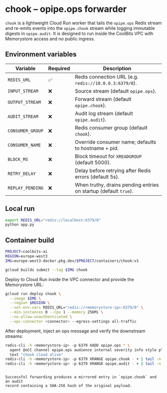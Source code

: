 # chook – opipe.ops forwarder

`chook` is a lightweight Cloud Run worker that tails the `opipe.ops` Redis stream and
re-emits events into the `opipe.chook` stream while logging immutable digests in
`opipe.audit`. It is designed to run inside the CoolBits VPC with Memorystore
access and no public ingress.

## Environment variables

| Variable | Required | Description |
|----------|----------|-------------|
| `REDIS_URL` | ✅ | Redis connection URL (e.g. `redis://10.0.0.3:6379/0`). |
| `INPUT_STREAM` | ❌ | Source stream (default `opipe.ops`). |
| `OUTPUT_STREAM` | ❌ | Forward stream (default `opipe.chook`). |
| `AUDIT_STREAM` | ❌ | Audit log stream (default `opipe.audit`). |
| `CONSUMER_GROUP` | ❌ | Redis consumer group (default `chook`). |
| `CONSUMER_NAME` | ❌ | Override consumer name; defaults to hostname + pid. |
| `BLOCK_MS` | ❌ | Block timeout for `XREADGROUP` (default 5000). |
| `RETRY_DELAY` | ❌ | Delay before retrying after Redis errors (default 5s). |
| `REPLAY_PENDING` | ❌ | When truthy, drains pending entries on startup (default `true`). |

## Local run

```bash
export REDIS_URL="redis://localhost:6379/0"
python app.py
```

## Container build

```bash
PROJECT=coolbits-ai
REGION=europe-west3
IMG=europe-west3-docker.pkg.dev/$PROJECT/containers/chook:v1

gcloud builds submit --tag $IMG chook
```

Deploy to Cloud Run inside the VPC connector and provide the Memorystore URL:

```bash
gcloud run deploy chook \
  --image $IMG \
  --region $REGION \
  --set-env-vars REDIS_URL="redis://<memorystore-ip>:6379/0" \
  --min-instances 0 --cpu 1 --memory 256Mi \
  --no-allow-unauthenticated \
  --vpc-connector <connector> --egress-settings all-traffic
```

After deployment, inject an ops message and verify the downstream streams:

```bash
redis-cli -h <memorystore-ip> -p 6379 XADD opipe.ops * \
  agent @oCC channel opipe.ops audience internal severity info style plain \
  text "chook cloud alive"
redis-cli -h <memorystore-ip> -p 6379 XRANGE opipe.chook - + | tail -n 5
redis-cli -h <memorystore-ip> -p 6379 XRANGE opipe.audit - + | tail -n 5
```
```

Successful forwarding produces a mirrored entry in `opipe.chook` and an audit
record containing a SHA-256 hash of the original payload.
